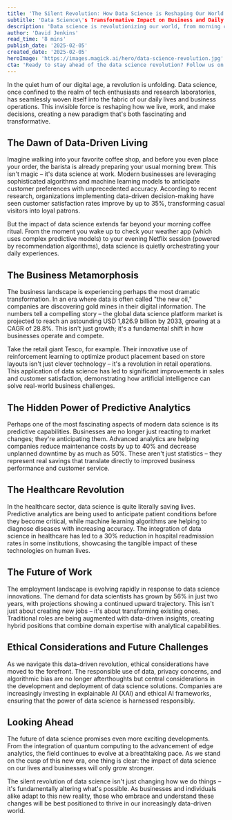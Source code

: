 ```yaml
---
title: 'The Silent Revolution: How Data Science is Reshaping Our World and Business Landscape'
subtitle: 'Data Science\'s Transformative Impact on Business and Daily Life'
description: 'Data science is revolutionizing our world, from morning coffee runs to healthcare decisions. With the global data science market projected to reach USD 1,826.9 billion by 2033, this invisible force is reshaping business operations, healthcare delivery, and the future of work. Discover how this silent revolution is transforming our daily lives and creating new possibilities for the future.'
author: 'David Jenkins'
read_time: '8 mins'
publish_date: '2025-02-05'
created_date: '2025-02-05'
heroImage: 'https://images.magick.ai/hero/data-science-revolution.jpg'
cta: 'Ready to stay ahead of the data science revolution? Follow us on LinkedIn at MagickAI for regular insights into cutting-edge developments in data science and artificial intelligence that are reshaping our world.'
---
```


In the quiet hum of our digital age, a revolution is unfolding. Data science, once confined to the realm of tech enthusiasts and research laboratories, has seamlessly woven itself into the fabric of our daily lives and business operations. This invisible force is reshaping how we live, work, and make decisions, creating a new paradigm that's both fascinating and transformative.

## The Dawn of Data-Driven Living

Imagine walking into your favorite coffee shop, and before you even place your order, the barista is already preparing your usual morning brew. This isn't magic – it's data science at work. Modern businesses are leveraging sophisticated algorithms and machine learning models to anticipate customer preferences with unprecedented accuracy. According to recent research, organizations implementing data-driven decision-making have seen customer satisfaction rates improve by up to 35%, transforming casual visitors into loyal patrons.

But the impact of data science extends far beyond your morning coffee ritual. From the moment you wake up to check your weather app (which uses complex predictive models) to your evening Netflix session (powered by recommendation algorithms), data science is quietly orchestrating your daily experiences.

## The Business Metamorphosis

The business landscape is experiencing perhaps the most dramatic transformation. In an era where data is often called "the new oil," companies are discovering gold mines in their digital information. The numbers tell a compelling story – the global data science platform market is projected to reach an astounding USD 1,826.9 billion by 2033, growing at a CAGR of 28.8%. This isn't just growth; it's a fundamental shift in how businesses operate and compete.

Take the retail giant Tesco, for example. Their innovative use of reinforcement learning to optimize product placement based on store layouts isn't just clever technology – it's a revolution in retail operations. This application of data science has led to significant improvements in sales and customer satisfaction, demonstrating how artificial intelligence can solve real-world business challenges.

## The Hidden Power of Predictive Analytics

Perhaps one of the most fascinating aspects of modern data science is its predictive capabilities. Businesses are no longer just reacting to market changes; they're anticipating them. Advanced analytics are helping companies reduce maintenance costs by up to 40% and decrease unplanned downtime by as much as 50%. These aren't just statistics – they represent real savings that translate directly to improved business performance and customer service.

## The Healthcare Revolution

In the healthcare sector, data science is quite literally saving lives. Predictive analytics are being used to anticipate patient conditions before they become critical, while machine learning algorithms are helping to diagnose diseases with increasing accuracy. The integration of data science in healthcare has led to a 30% reduction in hospital readmission rates in some institutions, showcasing the tangible impact of these technologies on human lives.

## The Future of Work

The employment landscape is evolving rapidly in response to data science innovations. The demand for data scientists has grown by 56% in just two years, with projections showing a continued upward trajectory. This isn't just about creating new jobs – it's about transforming existing ones. Traditional roles are being augmented with data-driven insights, creating hybrid positions that combine domain expertise with analytical capabilities.

## Ethical Considerations and Future Challenges

As we navigate this data-driven revolution, ethical considerations have moved to the forefront. The responsible use of data, privacy concerns, and algorithmic bias are no longer afterthoughts but central considerations in the development and deployment of data science solutions. Companies are increasingly investing in explainable AI (XAI) and ethical AI frameworks, ensuring that the power of data science is harnessed responsibly.

## Looking Ahead

The future of data science promises even more exciting developments. From the integration of quantum computing to the advancement of edge analytics, the field continues to evolve at a breathtaking pace. As we stand on the cusp of this new era, one thing is clear: the impact of data science on our lives and businesses will only grow stronger.

The silent revolution of data science isn't just changing how we do things – it's fundamentally altering what's possible. As businesses and individuals alike adapt to this new reality, those who embrace and understand these changes will be best positioned to thrive in our increasingly data-driven world.